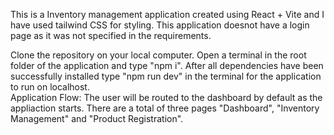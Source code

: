 This is a Inventory management application created using React + Vite and I have used tailwind CSS for styling.
This application doesnot have a login page as it was not specified in the requirements.

Clone the repository on your local computer.
Open a terminal in the root folder of the application and type "npm i".
After all dependencies have been successfully installed type "npm run dev" in the terminal for the application to run on localhost.  
Application Flow:
The user will be routed to the dashboard by default as the appliaction starts.
There are a total of three pages "Dashboard", "Inventory Management" and "Product Registration".
